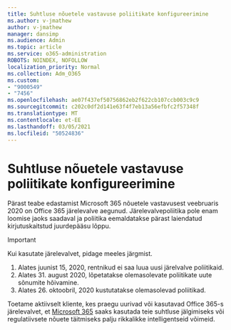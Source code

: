```yaml
---
title: Suhtluse nõuetele vastavuse poliitikate konfigureerimine
ms.author: v-jmathew
author: v-jmathew
manager: dansimp
ms.audience: Admin
ms.topic: article
ms.service: o365-administration
ROBOTS: NOINDEX, NOFOLLOW
localization_priority: Normal
ms.collection: Adm_O365
ms.custom:
- "9000549"
- "7456"
ms.openlocfilehash: ae07f437ef50756862eb2f622cb107ccb003c9c9
ms.sourcegitcommit: c202c0df2d141e63f4f7eb13a56efbfc2f57348f
ms.translationtype: MT
ms.contentlocale: et-EE
ms.lasthandoff: 03/05/2021
ms.locfileid: "50524836"
---
```

# <a name="configure-communication-compliance-policies"></a>Suhtluse nõuetele vastavuse poliitikate konfigureerimine

Pärast teabe edastamist Microsoft 365 nõuetele vastavusest veebruaris 2020 on Office 365 järelevalve aegunud. Järelevalvepoliitika pole enam loomise jaoks saadaval ja poliitika eemaldatakse pärast laiendatud kirjutuskaitstud juurdepääsu lõppu.

> [!IMPORTANT]
> Kui kasutate järelevalvet, pidage meeles järgmist.
>
> 1. Alates juunist 15, 2020, rentnikud ei saa luua uusi järelvalve poliitikaid.
> 2. Alates 31. august 2020, lõpetatakse olemasolevate poliitikate uute sõnumite hõivamine.
> 3. Alates 26. oktoobril, 2020 kustutatakse olemasolevad poliitikad.

Toetame aktiivselt kliente, kes praegu uurivad või kasutavad Office 365-s järelevalvet, et [Microsoft 365](https://go.microsoft.com/fwlink/?linkid=2128593) saaks kasutada teie suhtluse jälgimiseks või regulatiivsete nõuete täitmiseks palju rikkalikke intelligentseid võimeid.
